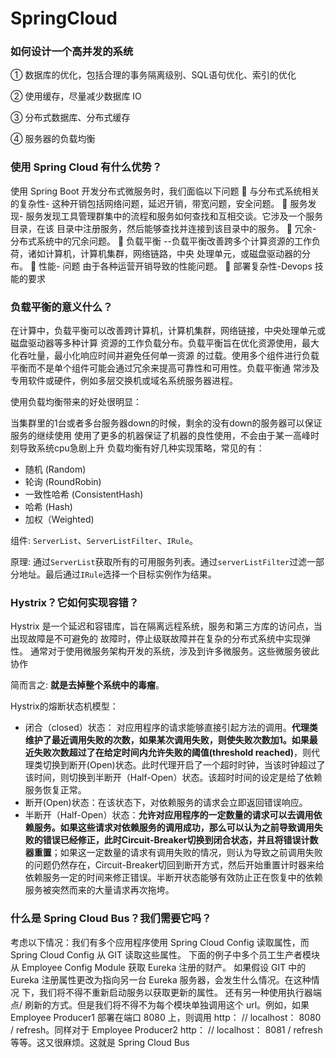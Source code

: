# SpringCloud

### 如何设计一个高并发的系统

① 数据库的优化，包括合理的事务隔离级别、SQL语句优化、索引的优化

② 使用缓存，尽量减少数据库 IO

③ 分布式数据库、分布式缓存

④ 服务器的负载均衡

### 使用 Spring Cloud 有什么优势？

使用 Spring Boot 开发分布式微服务时，我们面临以下问题  与分布式系统相关的复杂性- 这种开销包括网络问题，延迟开销，带宽问题，安全问题。  服务发现- 服务发现工具管理群集中的流程和服务如何查找和互相交谈。它涉及一个服务目录，在该 目录中注册服务，然后能够查找并连接到该目录中的服务。  冗余- 分布式系统中的冗余问题。  负载平衡 --负载平衡改善跨多个计算资源的工作负荷，诸如计算机，计算机集群，网络链路，中央 处理单元，或磁盘驱动器的分布。  性能- 问题 由于各种运营开销导致的性能问题。  部署复杂性-Devops 技能的要求

### 负载平衡的意义什么？

在计算中，负载平衡可以改善跨计算机，计算机集群，网络链接，中央处理单元或磁盘驱动器等多种计算 资源的工作负载分布。负载平衡旨在优化资源使用，最大化吞吐量，最小化响应时间并避免任何单一资源 的过载。使用多个组件进行负载平衡而不是单个组件可能会通过冗余来提高可靠性和可用性。负载平衡通 常涉及专用软件或硬件，例如多层交换机或域名系统服务器进程。

使用负载均衡带来的好处很明显：

当集群里的1台或者多台服务器down的时候，剩余的没有down的服务器可以保证服务的继续使用 使用了更多的机器保证了机器的良性使用，不会由于某一高峰时刻导致系统cpu急剧上升 负载均衡有好几种实现策略，常见的有：

- 随机 (Random)
- 轮询 (RoundRobin)
- 一致性哈希 (ConsistentHash)
- 哈希 (Hash)
- 加权（Weighted)

组件: `ServerList`、`ServerListFilter`、`IRule`。

原理: 通过`ServerList`获取所有的可用服务列表。通过`serverListFilter`过滤一部分地址。最后通过`IRule`选择一个目标实例作为结果。

### Hystrix？它如何实现容错？

Hystrix 是一个延迟和容错库，旨在隔离远程系统，服务和第三方库的访问点，当出现故障是不可避免的 故障时，停止级联故障并在复杂的分布式系统中实现弹性。 通常对于使用微服务架构开发的系统，涉及到许多微服务。这些微服务彼此协作

简而言之: **就是去掉整个系统中的毒瘤**。

Hystrix的熔断状态机模型：

- 闭合（closed）状态： 对应用程序的请求能够直接引起方法的调用。**代理类维护了最近调用失败的次数，如果某次调用失败，则使失败次数加1。如果最近失败次数超过了在给定时间内允许失败的阈值(threshold reached)**，则代理类切换到断开(Open)状态。此时代理开启了一个超时时钟，当该时钟超过了该时间，则切换到半断开（Half-Open）状态。该超时时间的设定是给了依赖服务恢复正常。
- 断开(Open)状态：在该状态下，对依赖服务的请求会立即返回错误响应。
- 半断开（Half-Open）状态：**允许对应用程序的一定数量的请求可以去调用依赖服务。如果这些请求对依赖服务的调用成功，那么可以认为之前导致调用失败的错误已经修正，此时Circuit-Breaker切换到闭合状态，并且将错误计数器重置**；如果这一定数量的请求有调用失败的情况，则认为导致之前调用失败的问题仍然存在，Circuit-Breaker切回到断开方式，然后开始重置计时器来给依赖服务一定的时间来修正错误。半断开状态能够有效防止正在恢复中的依赖服务被突然而来的大量请求再次拖垮。

### 什么是 Spring Cloud Bus？我们需要它吗？

考虑以下情况：我们有多个应用程序使用 Spring Cloud Config 读取属性，而 Spring Cloud Config 从 GIT 读取这些属性。 下面的例子中多个员工生产者模块从 Employee Config Module 获取 Eureka 注册的财产。 如果假设 GIT 中的 Eureka 注册属性更改为指向另一台 Eureka 服务器，会发生什么情况。在这种情况 下，我们将不得不重新启动服务以获取更新的属性。 还有另一种使用执行器端点/ 刷新的方式。但是我们将不得不为每个模块单独调用这个 url。例如，如果 Employee Producer1 部署在端口 8080 上，则调用 http： // localhost： 8080 / refresh。同样对于 Employee Producer2 http： // localhost： 8081 / refresh 等等。这又很麻烦。这就是 Spring Cloud Bus